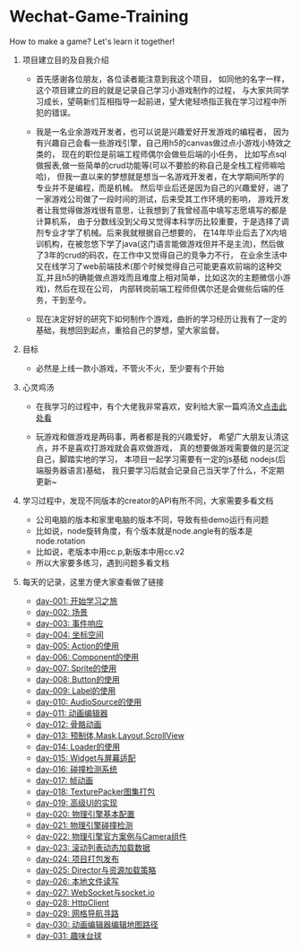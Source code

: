 # Wechat-Game-Training
How to make a game? Let's learn it together!

1. 项目建立目的及自我介绍

    * 首先感谢各位朋友，各位读者能注意到我这个项目，
        如同他的名字一样，这个项目建立的目的就是记录自己学习小游戏制作的过程，
        与大家共同学习成长，望萌新们互相指导一起前进，望大佬轻喷指正我在学习过程中所犯的错误。
       
    * 我是一名业余游戏开发者，也可以说是兴趣爱好开发游戏的编程者，
        因为有兴趣自己会看一些游戏引擎，自己用h5的canvas做过点小游戏小特效之类的，
        现在的职位是前端工程师偶尔会做些后端的小任务，
        比如写点sql做报表,做一些简单的crud功能等(可以不要脸的称自己是全栈工程师嘛哈哈)，
        但我一直以来的梦想就是想当一名游戏开发者，在大学期间所学的专业并不是编程，而是机械。
        然后毕业后还是因为自己的兴趣爱好，进了一家游戏公司做了一段时间的测试，后来受其工作环境的影响，
        游戏开发者让我觉得做游戏很有意思，让我想到了我曾经高中填写志愿填写的都是计算机系，
        由于分数线没到父母又觉得本科学历比较重要，于是选择了调剂专业才学了机械。后来我就根据自己想要的，
        在14年毕业后去了X内培训机构，在被忽悠下学了java(这门语言能做游戏但并不是主流)，然后做了3年的crud的码农，在工作中又觉得自己的竞争力不行，
        在业余生活中又在线学习了web前端技术(那个时候觉得自己可能更喜欢前端的这种交互,并且h5的确能做点游戏而且难度上相对简单，比如这次的主题微信小游戏)，然后在现在公司，
        内部转岗前端工程师但偶尔还是会做些后端的任务，干到至今。
        
    * 现在决定好好的研究下如何制作个游戏，曲折的学习经历让我有了一定的基础，我想回到起点，重拾自己的梦想，望大家监督。
    
2. 目标

    * 必然是上线一款小游戏，不管火不火，至少要有个开始

3. 心灵鸡汤

    * 在我学习的过程中，有个大佬我非常喜欢，安利给大家一篇鸡汤文[点击此处看](https://www.zhangxinxu.com/life/2019/03/study/)
    
    * 玩游戏和做游戏是两码事，两者都是我的兴趣爱好，
        希望广大朋友认清这点，并不是喜欢打游戏就会喜欢做游戏，
        真的想要做游戏需要做的是沉淀自己，脚踏实地的学习，
        本项目一起学习需要有一定的js基础 nodejs(后端服务器语言)基础，
        我只要学习后就会记录自己当天学了什么，不定期更新~
 
4. 学习过程中，发现不同版本的creator的API有所不同，大家需要多看文档
    * 公司电脑的版本和家里电脑的版本不同，导致有些demo运行有问题
    * 比如说，node旋转角度，有个版本就是node.angle有的版本是node.rotation
    * 比如说，老版本中用cc.p,新版本中用cc.v2
    * 所以大家要多练习，遇到问题多看文档 
    
5. 每天的记录，这里方便大家查看做了链接
    * [day-001: 开始学习之旅](./day-001-开始学习之旅/00-开始学习之旅.md)    
    * [day-002: 场景](./day-002-场景/00-cc.Node场景.md)    
    * [day-003: 事件响应](./day-003-事件/00-cc.Node事件响应.md)    
    * [day-004: 坐标空间](./day-004-坐标空间/00-cc.Node坐标空间.md)    
    * [day-005: Action的使用](./day-005-Action/00-Action使用.md)    
    * [day-006: Component的使用](./day-006-Component/00-cc.Component使用.md)    
    * [day-007: Sprite的使用](./day-007-Sprite/00-cc.Sprite使用.md)    
    * [day-008: Button的使用](./day-008-Button/00-cc.Button使用.md)    
    * [day-009: Label的使用](./day-009-Label/00-cc.Label组件使用.md)    
    * [day-010: AudioSource的使用](./day-010-AudioSource/00-AudioSource组件使用.md)    
    * [day-011: 动画编辑器](./day-011-动画编辑器/00-动画编辑器.md)    
    * [day-012: 骨骼动画](./day-012-骨骼动画/00-骨骼动画组件使用.md)    
    * [day-013: 预制体,Mask,Layout,ScrollView](./day-013-预制体,Mask,Layout,ScrollView/00-本章目录.md)    
    * [day-014: Loader的使用](./day-014-Loader/00-cc.Loader使用.md)    
    * [day-015: Widget与屏幕适配](./day-015-Widget与屏幕适配/00-cc.Widget与屏幕适配.md)    
    * [day-016: 碰撞检测系统](./day-016-碰撞检测系统/00-本章目录.md)    
    * [day-017: 帧动画](./day-017-帧动画/00-本章目录.md)    
    * [day-018: TexturePacker图集打包](./day-018-TexturePacker图集打包/00-TexturePacker图集打包.md)    
    * [day-019: 高级UI的实现](./day-019-高级UI的实现/00-高级UI的实现.md)    
    * [day-020: 物理引擎基本配置](./day-020-物理引擎基本配置/00-物理引擎基本配置.md)    
    * [day-021: 物理引擎碰撞检测](./day-021-物理引擎碰撞检测/00-物理引擎碰撞检测.md)    
    * [day-022: 物理引擎官方案例与Camera组件](./day-022-物理引擎官方案例与Camera组件/00-本章目录.md)    
    * [day-023: 滚动列表动态加载数据](./day-023-滚动列表动态加载数据/00-本章目录.md)    
    * [day-024: 项目打包发布](./day-024-项目打包发布/00-本章目录.md)    
    * [day-025: Director与资源加载策略](./day-025-Director与资源加载策略/00-本章目录.md)    
    * [day-026: 本地文件读写](./day-026-本地文件读写/00-本章目录.md)    
    * [day-027: WebSocket与socket.io](./day-027-Websocket与socket.io/00-本章目录.md)    
    * [day-028: HttpClient](./day-028-HttpClient/00-本章目录.md)    
    * [day-029: 网格导航寻路](./day-029-creator网格导航寻路/00-creator网格导航寻路.md)    
    * [day-030: 动画编辑器编辑地图路径](./day-030-动画编辑器编辑地图路径/00-动画编辑器编辑地图路径.md)    
    * [day-031: 趣味台球](./day-031-趣味台球/00-趣味台球.md)    
    
    
    
